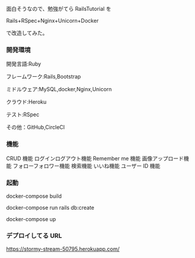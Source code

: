 面白そうなので、勉強がてら RailsTutorial を

Rails+RSpec+Nginx+Unicorn+Docker

で改造してみた。

### 開発環境

開発言語:Ruby

フレームワーク:Rails,Bootstrap

ミドルウェア:MySQL,docker,Nginx,Unicorn

クラウド:Heroku

テスト:RSpec

その他：GitHub,CircleCI

### 機能

CRUD 機能
ログインログアウト機能
Remember me 機能
画像アップロード機能
フォローフォロワー機能
検索機能
いいね機能
ユーザー ID 機能

### 起動

docker-compose build

docker-compose run rails db:create

docker-compose up

### デプロイしてる URL

https://stormy-stream-50795.herokuapp.com/
